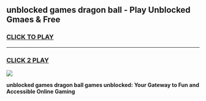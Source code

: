
## unblocked games dragon ball - Play Unblocked Gmaes & Free
<h3>
<a href="https://premium.freeplayer.one?title=unblocked_games_dragon_ball&ref=20F">CLICK TO PLAY</a></h3>
<hr>

<h3>
<a href="https://premium.freeplayer.one?title=unblocked_games_dragon_ball&ref=20F">CLICK 2 PLAY</a>
  
</h3>

<a href="https://premium.freeplayer.one?title=unblocked_games_dragon_ball&ref=20F/"><img src="https://clearcache.store/games.png"></a>


**unblocked games dragon ball games unblocked: Your Gateway to Fun and Accessible Online Gaming**
